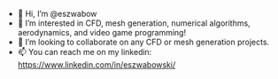 - 👋 Hi, I’m @eszwabow
- 👀 I’m interested in CFD, mesh generation, numerical algorithms, aerodynamics, and video game programming!
- 💞️ I’m looking to collaborate on any CFD or mesh generation projects.
- 📫 You can reach me on my linkedin: https://www.linkedin.com/in/eszwabowski/

